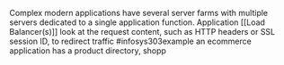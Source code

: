 Complex modern applications have several server farms with multiple servers dedicated to a single application function. Application [[Load Balancer(s)]] look at the request content, such as HTTP headers or SSL session ID, to redirect traffic
#infosys303example  an ecommerce application has a product directory, shopp